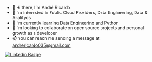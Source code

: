 
- 👋 Hi there, I’m André Ricardo
- 👀 I’m interested in Public Cloud Providers, Data Engineering, Data & Analitycs
- 🌱 I’m currently learning Data Engineering and Python
- 💞️ I’m looking to collaborate on open source projects and personal growth as a developer
- 📫 You can reach me sending a message at andrericardo035@gmail.com



<a href="https://www.linkedin.com/in/tgmarinho/" rel="nofollow"><img src="https://camo.githubusercontent.com/4fc9f2ebb4abae127c99a9f04ed10f844b415794a5653071e2725cf33ecf99da/68747470733a2f2f696d672e736869656c64732e696f2f62616467652f2d54686961676f2d626c75653f7374796c653d666c61742d737175617265266c6f676f3d4c696e6b6564696e266c6f676f436f6c6f723d7768697465266c696e6b3d68747470733a2f2f7777772e6c696e6b6564696e2e636f6d2f696e2f74676d6172696e686f2f" alt="Linkedin Badge" data-canonical-src="https://img.shields.io/badge/-Thiago-blue?style=flat-square&amp;logo=Linkedin&amp;logoColor=white&amp;link=https://www.linkedin.com/in/tgmarinho/" style="max-width:100%;"></a>
